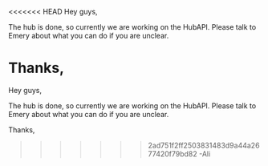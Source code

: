 <<<<<<< HEAD
Hey guys,

The hub is done, so currently we are working on the HubAPI. Please talk to Emery about what you can do if you are unclear.

Thanks,
=======
Hey guys,

The hub is done, so currently we are working on the HubAPI. Please talk to Emery about what you can do if you are unclear.

Thanks,
>>>>>>> 2ad751f2ff2503831483d9a44a2677420f79bd82
-Ali